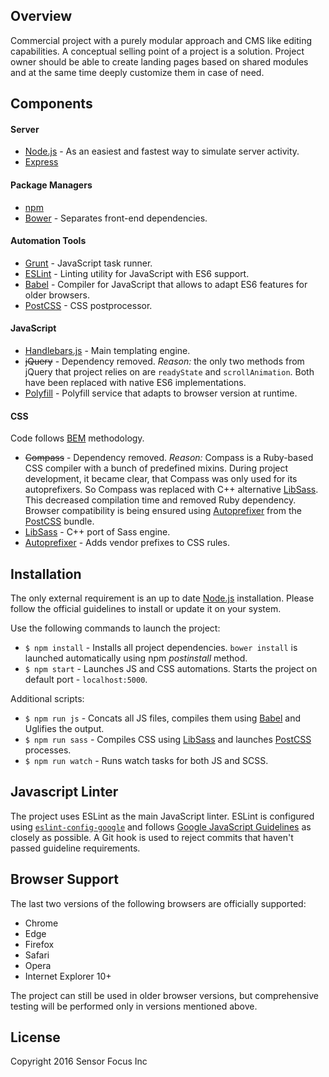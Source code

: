 ## Overview

Commercial project with a purely modular approach and CMS like editing capabilities. A conceptual selling point of a project is a solution. Project owner should be able to create landing pages based on shared modules and at the same time deeply customize them in case of need.

## Components

#### Server

* [Node.js](https://nodejs.org/) - As an easiest and fastest way to simulate server activity.
* [Express](https://expressjs.com/)

#### Package Managers

* [npm](https://www.npmjs.com/)
* [Bower](https://bower.io/) - Separates front-end dependencies.

#### Automation Tools

* [Grunt](https://gruntjs.com/) - JavaScript task runner.
* [ESLint](http://eslint.org/) - Linting utility for JavaScript with ES6 support.
* [Babel](https://babeljs.io/) - Compiler for JavaScript that allows to adapt ES6 features for older browsers.
* [PostCSS](http://postcss.org/) - CSS postprocessor.

#### JavaScript

* [Handlebars.js](http://handlebarsjs.com/) - Main templating engine.
* ~~jQuery~~ - Dependency removed. *Reason:* the only two methods from jQuery that project relies on are `readyState` and `scrollAnimation`. Both have been replaced with native ES6 implementations.
* [Polyfill](https://polyfill.io/v2/docs/) - Polyfill service that adapts to browser version at runtime.

#### CSS

Code follows [BEM](https://en.bem.info/methodology/css/) methodology.

* ~~Compass~~ - Dependency removed. *Reason:* Compass is a Ruby-based CSS compiler with a bunch of predefined mixins. During project development, it became clear, that Compass was only used for its autoprefixers. So Compass was replaced with C++ alternative [LibSass](http://sass-lang.com/libsass/). This decreased compilation time and removed Ruby dependency. Browser compatibility is being ensured using [Autoprefixer](https://github.com/postcss/autoprefixer/) from the [PostCSS](http://postcss.org/) bundle.
* [LibSass](http://sass-lang.com/libsass/) - C++ port of Sass engine.
* [Autoprefixer](https://github.com/postcss/autoprefixer/) - Adds vendor prefixes to CSS rules.

## Installation

The only external requirement is an up to date [Node.js](https://nodejs.org/) installation. Please follow the official guidelines to install or update it on your system.

Use the following commands to launch the project:

* `$ npm install` - Installs all project dependencies. `bower install` is launched automatically using npm *postinstall* method.
* `$ npm start` - Launches JS and CSS automations. Starts the project on default port - `localhost:5000`.

Additional scripts:

* `$ npm run js` - Concats all JS files, compiles them using [Babel](https://babeljs.io/) and Uglifies the output.
* `$ npm run sass` - Compiles CSS using [LibSass](http://sass-lang.com/libsass/) and launches [PostCSS](http://postcss.org/) processes.
* `$ npm run watch` - Runs watch tasks for both JS and SCSS.

## Javascript Linter

The project uses ESLint as the main JavaScript linter. ESLint is configured using [`eslint-config-google`](https://github.com/google/eslint-config-google/) and follows [Google JavaScript Guidelines](https://google.github.io/styleguide/jsguide.html/) as closely as possible. A Git hook is used to reject commits that haven't passed guideline requirements.

## Browser Support

The last two versions of the following browsers are officially supported:

* Chrome
* Edge
* Firefox
* Safari
* Opera
* Internet Explorer 10+

The project can still be used in older browser versions, but comprehensive testing will be performed only in versions mentioned above.

## License

Copyright 2016 Sensor Focus Inc
